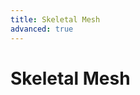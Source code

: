 ```yaml
---
title: Skeletal Mesh
advanced: true
---
```

# Skeletal Mesh <Badge text="not finished" type="warning"/>

